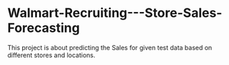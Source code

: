# Walmart-Recruiting---Store-Sales-Forecasting
This project is about predicting the Sales for given test data based on different stores and locations.
